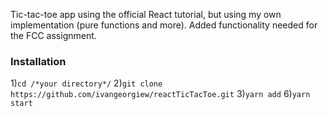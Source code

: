 Tic-tac-toe app using the official React tutorial, but using my own
implementation (pure functions and more).
Added functionality needed for the FCC assignment.

### Installation
1)`cd /*your directory*/`
2)`git clone https://github.com/ivangeorgiew/reactTicTacToe.git`
3)`yarn add`
6)`yarn start`
